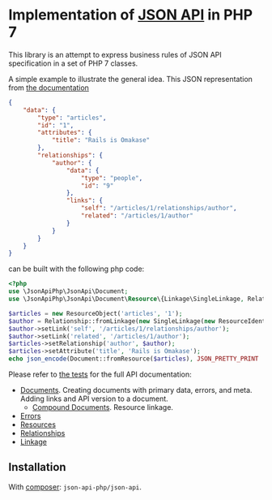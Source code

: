 # Implementation of [JSON API](http://jsonapi.org) in PHP 7
This library is an attempt to express business rules of JSON API specification in a set of PHP 7 classes.

A simple example to illustrate the general idea. This JSON representation from
[the documentation](http://jsonapi.org/format/#document-resource-objects)
<!-- name=my_json -->
```json
{
    "data": {
        "type": "articles",
        "id": "1",
        "attributes": {
            "title": "Rails is Omakase"
        },
        "relationships": {
            "author": {
                "data": {
                    "type": "people",
                    "id": "9"
                },
                "links": {
                    "self": "/articles/1/relationships/author",
                    "related": "/articles/1/author"
                }
            }
        }
    }
}
```
can be built with the following php code:
<!-- assert=output expect=my_json -->
```php
<?php
use \JsonApiPhp\JsonApi\Document;
use \JsonApiPhp\JsonApi\Document\Resource\{Linkage\SingleLinkage, Relationship, ResourceIdentifier, ResourceObject};

$articles = new ResourceObject('articles', '1');
$author = Relationship::fromLinkage(new SingleLinkage(new ResourceIdentifier('people', '9')));
$author->setLink('self', '/articles/1/relationships/author');
$author->setLink('related', '/articles/1/author');
$articles->setRelationship('author', $author);
$articles->setAttribute('title', 'Rails is Omakase');
echo json_encode(Document::fromResource($articles), JSON_PRETTY_PRINT | JSON_UNESCAPED_SLASHES);
```

Please refer to [the tests](./test) for the full API documentation:
* [Documents](./test/Document/DocumentTest.php). Creating documents with primary data, errors, and meta. 
Adding links and API version to a document.
    * [Compound Documents](./test/Document/CompoundDocumentTest.php). Resource linkage.
* [Errors](./test/Document/ErrorTest.php)
* [Resources](./test/Document/Resource/ResourceTest.php)
* [Relationships](./test/Document/Resource/Relationship/RelationshipTest.php)
* [Linkage](./test/Document/Resource/Relationship/LinkageTest.php)

## Installation
With [composer](https://getcomposer.org/): `json-api-php/json-api`.
